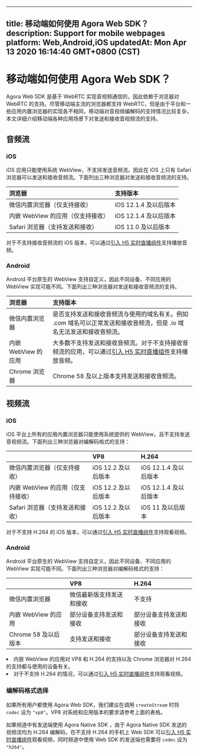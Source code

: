 
---
title: 移动端如何使用 Agora Web SDK？
description: Support for mobile webpages
platform: Web,Android,iOS
updatedAt: Mon Apr 13 2020 16:14:40 GMT+0800 (CST)
---
# 移动端如何使用 Agora Web SDK？
Agora Web SDK 是基于 WebRTC 实现音视频通信的，因此依赖于浏览器对 WebRTC 的支持。尽管移动端主流的浏览器都支持 WebRTC，但是由于平台和一些应用内置浏览器的实现各不相同，移动端对音视频编解码的支持情况比较复杂，本文详细介绍移动端各种应用场景下对发送和接收音视频流的支持。

## 音频流

### iOS

iOS 应用只能使用系统 WebView，不支持发送音频流。因此在 iOS 上只有 Safari 浏览器可以发送和接收音频流。下面列出三种浏览器对发送和接收音频流的支持。

| 浏览器                       | 支持版本              |
| :-------------------------------- | :-------------------- |
| 微信内置浏览器（仅支持接收）      | iOS 12.1.4 及以后版本 |
| 内嵌 WebView 的应用（仅支持接收） | iOS 12.1.4 及以后版本 |
| Safari 浏览器（支持发送和接收）   | iOS 11.0 及以后版本   |

<div class="alert note">对于不支持接收音频流的 iOS 版本，可以通过<a href="https://docs.agora.io/cn/Interactive%20Broadcast/web_in_app?platform=Web">引入 H5 实时直播组件</a >支持播放音频。</div>


### Android

Android 平台原生的 WebView 支持自定义，因此不同设备、不同应用的 WebView 实现可能不同。下面列出三种浏览器对发送和接收音频流的支持。

| 浏览器      | 支持版本                                            |
| :------------------ | :----------------------------------------------------------- |
| 微信内置浏览器      | 是否支持发送和接收音频流与使用的域名有关。例如 .com 域名可以正常发送和接收音频流，但是 .io 域名无法发送和接收音频流。 |
| 内嵌 WebView 的应用 | 大多数不支持发送和接收音频流。对于不支持接收音频流的应用，可以通过[引入 H5 实时直播组件](../../cn/Interactive%20Broadcast/web_in_app.md)支持播放音频。 |
| Chrome 浏览器       | Chrome 58 及以上版本支持发送和接收音频流。                   |

## 视频流

### iOS

iOS 平台上所有的应用内置浏览器只能使用系统提供的 WebView，且不支持发送音视频流。下面列出三种浏览器对编解码格式的支持：

|                                   | VP8                 | H.264                 |
| :-------------------------------- | :------------------ | :-------------------- |
| 微信内置浏览器（仅支持接收）      | iOS 12.2 及以后版本 | iOS 12.1.4 及以后版本 |
| 内嵌 WebView 的应用（仅支持接收） | iOS 12.2 及以后版本 | iOS 12.1.4 及以后版本 |
| Safari 浏览器（支持发送和接收）   | iOS 12.2 及以后版本 | iOS 11 及以后版本     |

<div class="alert note">对于不支持  H.264 的 iOS 版本，可以通过<a href="https://docs.agora.io/cn/Interactive%20Broadcast/web_in_app?platform=Web">引入 H5 实时直播组件</a >支持观看视频。</div>

### Android

Android 平台原生的 WebView 支持自定义，因此不同设备、不同应用的 WebView 实现可能不同。下面列出三种浏览器对编解码格式的支持：

|                      | VP8                      | H.264                  |
| :------------------- | :----------------------- | :--------------------- |
| 微信内置浏览器       | 微信最新版支持发送和接收 | 不支持                 |
| 内嵌 WebView 的应用  | 部分设备支持发送和接收   | 部分设备支持发送和接收 |
| Chrome 58 及以后版本 | 支持发送和接收           | 部分设备支持发送和接收 |

<div class="alert note"><li>内嵌 WebView 的应用对 VP8 和 H.264 的支持以及 Chrome 浏览器对 H.264 的支持都与使用的设备有关。<li>对于不支持 H.264 的情况，可以通过<a href="https://docs.agora.io/cn/Interactive%20Broadcast/web_in_app?platform=Web">引入 H5 实时直播组件</a >支持观看视频。</li></div>

### 编解码格式选择

如果所有用户都使用 Agora Web SDK，我们建议在调用 `createStream` 时将 `codec` 设为 `"vp8"`。VP8 对系统和应用版本的要求请参考上面的表格。

如果频道中有发送端使用 Agora Native SDK ，由于 Agora Native SDK 发送的视频流均为 H.264 编解码，在不支持 H.264 的手机上 Web SDK 可以[引入 H5 实时直播组件](../../cn/Interactive%20Broadcast/web_in_app.md)观看视频，同时频道中使用 Web SDK 的发送端也需要将 `codec` 设为 `"h264"`。
